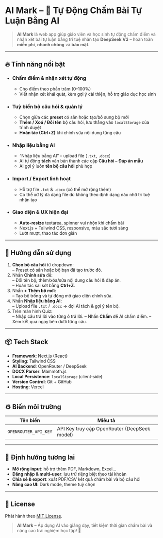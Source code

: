 # AI Mark – 🌟 Tự Động Chấm Bài Tự Luận Bằng AI

> **AI Mark** là web app giúp giáo viên và học sinh tự động chấm điểm và nhận xét bài tự luận bằng trí tuệ nhân tạo **DeepSeek V3**  – hoàn toàn **miễn phí**, **nhanh chóng** và **bảo mật**.

---

## 🔥 Tính năng nổi bật

- ### Chấm điểm & nhận xét tự động  
  - Cho điểm theo phần trăm (0–100%)  
  - Viết nhận xét khái quát, kèm gợi ý cải thiện, hỗ trợ giáo dục học sinh

- ### Tuỳ biến bộ câu hỏi & quản lý  
  - Chọn giữa các **preset** có sẵn hoặc tạo/bổ sung bộ mới  
  - **Thêm / Xoá / Đổi tên** bộ câu hỏi, lưu thẳng vào `localStorage` của trình duyệt  
  - **Hoàn tác (Ctrl+Z)** khi chỉnh sửa nội dung từng câu  

- ### Nhập liệu bằng AI  
  - “Nhập liệu bằng AI” – upload file (`.txt`, `.docx`)  
  - AI tự động **tách** văn bản thành các cặp **Câu hỏi – Đáp án mẫu**  
  - AI gợi ý luôn **tên bộ câu hỏi** phù hợp  

- ### Import / Export linh hoạt  
  - Hỗ trợ file `.txt` & `.docx` (có thể mở rộng thêm)  
  - Có thể xử lý đa dạng file dù không theo định dạng nào nhờ trí tuệ nhân tạo

- ### Giao diện & UX hiện đại  
  - **Auto‑resize** textarea, spinner vui nhộn khi chấm bài  
  - Next.js + Tailwind CSS, responsive, màu sắc tươi sáng  
  - Lướt mượt, thao tác đơn giản  

---

## 📖 Hướng dẫn sử dụng

1. **Chọn bộ câu hỏi** từ dropdown:  
   – Preset có sẵn hoặc bộ bạn đã tạo trước đó.  
2. Nhấn **Chỉnh sửa** để:  
   – Đổi tên bộ, thêm/xóa/sửa nội dung câu hỏi & đáp án.  
   – Hoàn tác sai sót bằng **Ctrl+Z**.  
3. Nhấn **+ Thêm bộ mới**:  
   – Tạo bộ trống và tự động mở giao diện chỉnh sửa.  
4. Nhấn **Nhập liệu bằng AI**:  
   – Upload file `.txt` / `.docx` → đợi AI tách & gợi ý tên bộ.  
5. Trên màn hình Quiz:  
   – Nhập câu trả lời vào từng ô trả lời. 
   – Nhấn **Chấm** để AI chấm điểm.
   – Xem kết quả ngay bên dưới từng câu.  

---

## 📦 Tech Stack

- **Framework**: Next.js (React)  
- **Styling**: Tailwind CSS  
- **AI Backend**: OpenRouter / DeepSeek  
- **DOCX Parser**: Mammoth.js  
- **Local Persistence**: `localStorage` (client‑side)  
- **Version Control**: Git + GitHub  
- **Hosting**: Vercel  

---

## ⚙️ Biến môi trường

| Tên biến               | Miêu tả                                                         |
|------------------------|-----------------------------------------------------------------|
| `OPENROUTER_API_KEY`   | API Key truy cập OpenRouter (DeepSeek model)                    |

---

## 🔮 Định hướng tương lai

- **Mở rộng input**: hỗ trợ thêm PDF, Markdown, Excel…  
- **Đăng nhập & multi‑user**: lưu trữ riêng biệt theo tài khoản  
- **Chia sẻ & export**: xuất PDF/CSV kết quả chấm bài và bộ câu hỏi  
- **Nâng cao UI**: Dark mode, theme tuỳ chọn  

---

## 📄 License

Phát hành theo [MIT License](./LICENSE).  

> **AI Mark** – Áp dụng AI vào giảng dạy, tiết kiệm thời gian chấm bài và nâng cao trải nghiệm học tập! 🚀  
